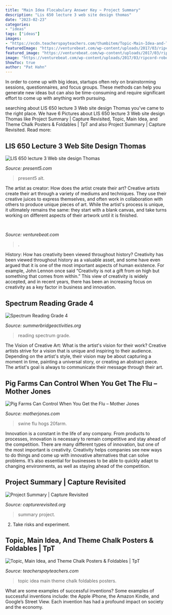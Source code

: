 ```yaml
---
title: "Main Idea Flocabulary Answer Key ~ Project Summary"
description: "Lis 650 lecture 3 web site design thomas"
date: "2023-02-23"
categories:
- "ideas"
tags: ["ideas"]
images:
- "https://ecdn.teacherspayteachers.com/thumbitem/Topic-Main-Idea-and-Theme-Chalk-Posters-Foldables-3326033-1505172909/original-3326033-1.jpg"
featuredImage: "https://venturebeat.com/wp-content/uploads/2017/03/ripcord-robot-workcell.jpg?w=609"
featured_image: "https://venturebeat.com/wp-content/uploads/2017/03/ripcord-robot-workcell.jpg?w=609"
image: "https://venturebeat.com/wp-content/uploads/2017/03/ripcord-robot-workcell.jpg?w=609"
ShowToc: true
author: "Pat Hahn"
---
```



In order to come up with big ideas, startups often rely on brainstorming sessions, questionnaires, and focus groups. These methods can help you generate new ideas but can also be time-consuming and require significant effort to come up with anything worth pursuing.

	

		
searching about LIS 650 lecture 3 Web site design Thomas you've came to the right place. We have 6 Pictures about LIS 650 lecture 3 Web site design Thomas like Project Summary | Capture Revisited, Topic, Main Idea, and Theme Chalk Posters &amp; Foldables | TpT and also Project Summary | Capture Revisited. Read more:
		
    
## LIS 650 Lecture 3 Web Site Design Thomas

<img loading=lazy src="https://present5.com/presentation/185bb6de70f4c7c369dc129230daf241/image-79.jpg" onerror="this.onerror=null;this.src='https://tse3.mm.bing.net/th?id=OIP.uPx4wj80wgnpJWULa6efHwHaFj&amp;pid=15.1';" alt="LIS 650 lecture 3 Web site design Thomas">

_Source: present5.com_

>present5 alt. 

	

The artist as creator: How does the artist create their art?
Creative artists create their art through a variety of mediums and techniques. They use their creative juices to express themselves, and often work in collaboration with others to produce unique pieces of art. While the artist's process is unique, it ultimately remains the same: they start with a blank canvas, and take turns working on different aspects of their artwork until it is finished.

    
## 

<img loading=lazy src="https://venturebeat.com/wp-content/uploads/2017/03/ripcord-robot-workcell.jpg?w=609" onerror="this.onerror=null;this.src='https://tse1.mm.bing.net/th?id=OIP.3NLm8IQ_MJpQF2T39EkIdQHaHS&amp;pid=15.1';" alt="">

_Source: venturebeat.com_

>. 

	

History: How has creativity been viewed throughout history?
Creativity has been viewed throughout history as a valuable asset, and some have even argued that it is one of the most important aspects of human existence. For example, John Lennon once said “Creativity is not a gift from on high but something that comes from within.” This view of creativity is widely accepted, and in recent years, there has been an increasing focus on creativity as a key factor in business and innovation.

    
## Spectrum Reading Grade 4

<img loading=lazy src="http://www.summerbridgeactivities.org/Shared/Images/Product/Spectrum-Reading-Grade-4/SpectrumReading_4_704582.jpg" onerror="this.onerror=null;this.src='https://tse2.mm.bing.net/th?id=OIP.m6dChf6YcRL1N7pv6nDRbgHaId&amp;pid=15.1';" alt="Spectrum Reading Grade 4">

_Source: summerbridgeactivities.org_

>reading spectrum grade. 

	

The Vision of Creative Art: What is the artist's vision for their work?
Creative artists strive for a vision that is unique and inspiring to their audience. Depending on the artist's style, their vision may be about capturing a moment in time, painting a universal story, or creating an abstract piece. The artist's goal is always to communicate their message through their art.

    
## Pig Farms Can Control When You Get The Flu – Mother Jones

<img loading=lazy src="http://www.motherjones.com/wp-content/uploads/istock-482968667_0.jpg?w=990" onerror="this.onerror=null;this.src='https://tse3.mm.bing.net/th?id=OIP.dmSzYqqgh1f5ZXY_VObo6AHaEK&amp;pid=15.1';" alt="Pig Farms Can Control When You Get the Flu – Mother Jones">

_Source: motherjones.com_

>swine flu hogs 20farm. 

	

Innovation is a constant in the life of any company. From products to processes, innovation is necessary to remain competitive and stay ahead of the competition. There are many different types of innovation, but one of the most important is creativity. Creativity helps companies see new ways to do things and come up with innovative alternatives that can solve problems. It’s also essential for businesses to be able to quickly adapt to changing environments, as well as staying ahead of the competition.

    
## Project Summary | Capture Revisited

<img loading=lazy src="https://capturerevisited.org/wp-content/uploads/2020/03/project-summary.jpg" onerror="this.onerror=null;this.src='https://tse4.mm.bing.net/th?id=OIP.Sljab7krReFZqlqi2y3e5gHaE8&amp;pid=15.1';" alt="Project Summary | Capture Revisited">

_Source: capturerevisited.org_

>summary project. 

	

2. Take risks and experiment.

    
## Topic, Main Idea, And Theme Chalk Posters &amp; Foldables | TpT

<img loading=lazy src="https://ecdn.teacherspayteachers.com/thumbitem/Topic-Main-Idea-and-Theme-Chalk-Posters-Foldables-3326033-1505172909/original-3326033-1.jpg" onerror="this.onerror=null;this.src='https://tse1.mm.bing.net/th?id=OIP.P5IVjam__1NNCfBCbpsmhgAAAA&amp;pid=15.1';" alt="Topic, Main Idea, and Theme Chalk Posters &amp; Foldables | TpT">

_Source: teacherspayteachers.com_

>topic idea main theme chalk foldables posters. 

	

What are some examples of successful inventions?
Some examples of successful inventions include: the Apple iPhone, the Amazon Kindle, and Google’s Street View. Each invention has had a profound impact on society and the economy.

